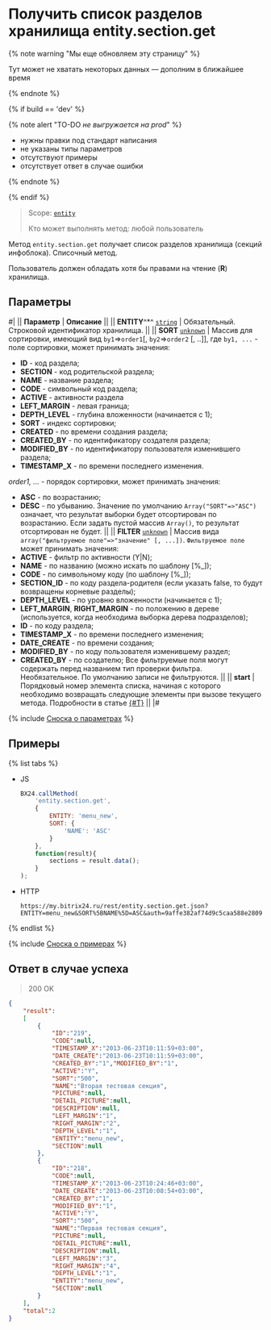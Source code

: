 # Получить список разделов хранилища entity.section.get

{% note warning "Мы еще обновляем эту страницу" %}

Тут может не хватать некоторых данных — дополним в ближайшее время

{% endnote %}

{% if build == 'dev' %}

{% note alert "TO-DO _не выгружается на prod_" %}

- нужны правки под стандарт написания
- не указаны типы параметров
- отсутствуют примеры
- отсутствует ответ в случае ошибки

{% endnote %}

{% endif %}

> Scope: [`entity`](../../scopes/permissions.md)
>
> Кто может выполнять метод: любой пользователь

Метод `entity.section.get` получает список разделов хранилища (секций инфоблока). Списочный метод.

Пользователь должен обладать хотя бы правами на чтение (**R**) хранилища.

## Параметры

#|
|| **Параметр** | **Описание** ||
|| **ENTITY**^*^
[`string`](../../data-types.md) | Обязательный. Строковой идентификатор хранилища. ||
|| **SORT**
[`unknown`](../../data-types.md) | Массив для сортировки, имеющий вид `by1`=>`order1`[, `by2`=>`order2` [, ..]], где `by1, ...` - поле сортировки, может принимать значения: 
- **ID** - код раздела;
- **SECTION** - код родительской раздела;
- **NAME** - название раздела;
- **CODE** - символьный код раздела;
- **ACTIVE** - активности раздела
- **LEFT_MARGIN** - левая граница;
- **DEPTH_LEVEL** - глубина вложенности (начинается с 1);
- **SORT** - индекс сортировки;
- **CREATED** - по времени создания раздела;
- **CREATED_BY** - по идентификатору создателя раздела;
- **MODIFIED_BY** - по идентификатору пользователя изменившего раздела;
- **TIMESTAMP_X** - по времени последнего изменения.

*order1, ...* - порядок сортировки, может принимать значения:
- **ASC** - по возрастанию;
- **DESC** - по убыванию.
Значение по умолчанию `Array("SORT"=>"ASC")` означает, что результат выборки будет отсортирован по возрастанию. Если задать пустой массив `Array()`, то результат отсортирован не будет. ||
|| **FILTER**
[`unknown`](../../data-types.md) | Массив вида `array("фильтруемое поле"=>"значение" [, ...])`. `Фильтруемое поле` может принимать значения:
- **ACTIVE** - фильтр по активности (Y\|N);
- **NAME** - по названию (можно искать по шаблону [%_]);
- **CODE** - по символьному коду (по шаблону [%_]);
- **SECTION_ID** - по коду раздела-родителя (если указать false, то будут возвращены корневые разделы);
- **DEPTH_LEVEL** - по уровню вложенности (начинается с 1);
- **LEFT_MARGIN**, **RIGHT_MARGIN** - по положению в дереве (используется, когда необходима выборка дерева подразделов);
- **ID** - по коду раздела;
- **TIMESTAMP_X** - по времени последнего изменения;
- **DATE_CREATE** - по времени создания;
- **MODIFIED_BY** - по коду пользователя изменившему раздел;
- **CREATED_BY** - по создателю;
Все фильтруемые поля могут содержать перед названием тип проверки фильтра. Необязательное. По умолчанию записи не фильтруются. ||
|| **start** | Порядковый номер элемента списка, начиная с которого необходимо возвращать следующие элементы при вызове текущего метода. Подробности в статье [{#T}](../../how-to-call-rest-api/list-methods-pecularities.md) ||
|#

{% include [Сноска о параметрах](../../../_includes/required.md) %}

## Примеры

{% list tabs %}

- JS

    ```js
    BX24.callMethod(
        'entity.section.get',
        {
            ENTITY: 'menu_new',
            SORT: {
                'NAME': 'ASC'
            }
        },
        function(result){
            sections = result.data();
        }
    );
    ```

- HTTP

    ```http
    https://my.bitrix24.ru/rest/entity.section.get.json?ENTITY=menu_new&SORT%5BNAME%5D=ASC&auth=9affe382af74d9c5caa588e28096e872
    ```

{% endlist %}

{% include [Сноска о примерах](../../../_includes/examples.md) %}

## Ответ в случае успеха

> 200 OK
```json
{
    "result":
    [
        {
            "ID":"219",
            "CODE":null,
            "TIMESTAMP_X":"2013-06-23T10:11:59+03:00",
            "DATE_CREATE":"2013-06-23T10:11:59+03:00",
            "CREATED_BY":"1","MODIFIED_BY":"1",
            "ACTIVE":"Y",
            "SORT":"500",
            "NAME":"Вторая тестовая секция",
            "PICTURE":null,
            "DETAIL_PICTURE":null,
            "DESCRIPTION":null,
            "LEFT_MARGIN":"1",
            "RIGHT_MARGIN":"2",
            "DEPTH_LEVEL":"1",
            "ENTITY":"menu_new",
            "SECTION":null
        },
        {
            "ID":"218",
            "CODE":null,
            "TIMESTAMP_X":"2013-06-23T10:24:46+03:00",
            "DATE_CREATE":"2013-06-23T10:08:54+03:00",
            "CREATED_BY":"1",
            "MODIFIED_BY":"1",
            "ACTIVE":"Y",
            "SORT":"500",
            "NAME":"Первая тестовая секция",
            "PICTURE":null,
            "DETAIL_PICTURE":null,
            "DESCRIPTION":null,
            "LEFT_MARGIN":"3",
            "RIGHT_MARGIN":"4",
            "DEPTH_LEVEL":"1",
            "ENTITY":"menu_new",
            "SECTION":null
        }
    ],
    "total":2
}
```

